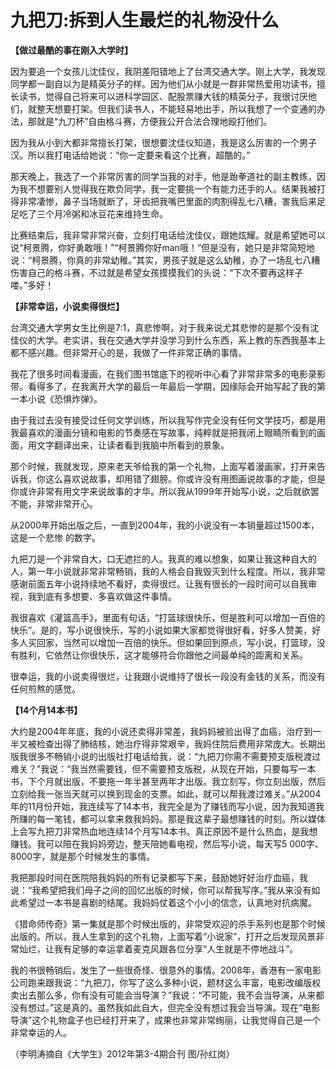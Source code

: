 # 九把刀:拆到人生最烂的礼物没什么

**【做过最酷的事在刚入大学时】**

因为要追一个女孩儿沈佳仪，我阴差阳错地上了台湾交通大学。刚上大学，我发现同学都一副自以为是精英分子的样。因为他们从小就是一群非常热爱用功读书，擅长读书，觉得自己将来可以进科学园区、配股票赚大钱的精英分子，我很讨厌他们，就整天想要打架。但我们读书人，不能轻易地出手，所以我想了一个变通的办法，那就是“九刀杯”自由格斗赛，方便我公开合法合理地殴打他们。 

因为我从小到大都非常擅长打架，很想要沈佳仪知道，我是这么厉害的一个男子汉。所以我打电话给她说：“你一定要来看这个比赛，超酷的。” 

那天晚上，我选了一个非常厉害的同学当我的对手，他是跆拳道社的副主教练，因为我不想要别人觉得我在欺负同学，我一定要挑一个有能力还手的人。结果我被打得非常凄惨，鼻子当场就断了，牙齿把我嘴巴里面的肉割得乱七八糟，害我后来足足吃了三个月冷粥和冰豆花来维持生命。 

比赛结束后，我非常非常兴奋，立刻打电话给沈佳仪，跟她炫耀。就是希望她可以说“柯景腾，你好勇敢哦！”“柯景腾你好man哦！”但是没有，她只是非常简短地说：“柯景腾，你真的非常幼稚。”其实，男孩子就是这么幼稚，办了一场乱七八糟伤害自己的格斗赛，不过就是希望女孩摸摸我们的头说：“下次不要再这样子喽。”多好！ 

**【非常幸运，小说卖得很烂】**

台湾交通大学男女生比例是7∶1，真悲惨啊，对于我来说尤其悲惨的是那个没有沈佳仪的大学。老实讲，我在交通大学并没学习到什么东西，系上教的东西我基本上都不感兴趣。但非常开心的是，我做了一件非常正确的事情。 

我花了很多时间看漫画，在我们图书馆底下的视听中心看了非常非常多的电影录影带。看得多了，在我离开大学的最后一年最后一学期，因缘际会开始写起了我的第一本小说《恐惧炸弹》。 

由于我过去没有接受过任何文学训练，所以我写作完全没有任何文学技巧，都是用我最喜欢的漫画分镜和电影的节奏感在写故事，纯粹就是把我闭上眼睛所看到的画面，用文字翻译出来，让读者看到我脑中所看到的景象。 

那个时候，我就发现，原来老天爷给我的第一个礼物，上面写着漫画家，打开来告诉我，你这么喜欢说故事，却用错了翅膀。你或许没有用图画说故事的才能，但是你或许非常有用文字来说故事的才华。所以我从1999年开始写小说，之后就欲罢不能，非常非常开心。 

从2000年开始出版之后，一直到2004年，我的小说没有一本销量超过1500本，这是一个悲惨 的数字。 

九把刀是一个非常自大，口无遮拦的人。我真的难以想象，如果让我这种自大的人，第一年小说就非常非常畅销，我的人格会自我毁灭到什么程度。所以，我非常感谢前面五年小说持续地不看好，卖得很烂。让我有很长的一段时间可以自我审视，我到底有多想要、多喜欢做这件事情。 

我很喜欢《灌篮高手》，里面有句话，“打篮球很快乐，但是胜利可以增加一百倍的快乐”。是的，写小说很快乐，写的小说如果大家都觉得很好看，好多人赞美，好多人买回家，当然可以增加一百倍的快乐。但如果回到原点，写小说，打篮球，没有胜利，它依然让你很快乐，这才能够符合你跟他之间最单纯的距离和关系。 

很幸运，我的小说卖得很烂，让我跟小说维持了很长一段没有金钱的关系，而没有任何煎熬的感觉。 

**【14个月14本书】**

大约是2004年年底，我的小说还卖得非常差，我妈妈被验出得了血癌，治疗到一半又被检查出得了肺结核，她治疗得非常艰辛，我妈住院后费用非常庞大。长期出版我很多不畅销小说的出版社打电话给我，说：“九把刀你需不需要预支版税渡过难关？”我说：“我当然需要钱，但不需要预支版税，从现在开始，只要每写一本书，下个月就出版，不要拖一年半甚至两年才出版。我立刻写，你立刻出版，然后立刻给我一张当天就可以换到现金的支票。如此，就可以帮我渡过难关。”从2004年的11月份开始，我连续写了14本书，我完全是为了赚钱而写小说，因为我知道我所赚的每一笔钱，都可以拿来救我妈妈。那是我这辈子最想赚钱的时刻。所以媒体上会写九把刀非常热血地连续14个月写14本书。真正原因不是什么热血，是我想赚钱。我可以陪在我妈妈旁边，整天陪她看电视，然后写小说，每天写5 000字、8000字，就是那个时候发生的事情。 

我把那段时间在医院陪我妈妈的所有记录都写下来，鼓励她好好治疗血癌，我说：“我希望把我们母子之间的回忆出版的时候，你可以帮我写序。”我从来没有如此希望过一本书是喜剧的结尾。我妈妈仗着这个小小的信念，认真地对抗病魔。 

《猎命师传奇》第一集就是那个时候出版的，非常受欢迎的杀手系列也是那个时候出版的。所以，我人生拿到的这个礼物，上面写着“小说家”，打开之后发现风景非常灿烂，让我有足够的幸运拿着麦克风跟各位分享“人生就是不停地战斗”。 

我的书很畅销后，发生了一些很奇怪、很意外的事情。2008年，香港有一家电影公司跑来跟我说：“九把刀，你写了这么多种小说，题材这么丰富，电影改编版权卖出去那么多，你有没有可能会当导演？”我说：“不可能，我不会当导演，从来都没有想过。”这是真的。虽然我如此自大，但完全没有想过我会当导演。现在“电影导演”这个礼物盒子也已经打开来了，成果也非常非常绚丽，让我觉得自己是一个非常幸运的人。 

（李明涛摘自《大学生》2012年第3-4期合刊 图/孙红岗）